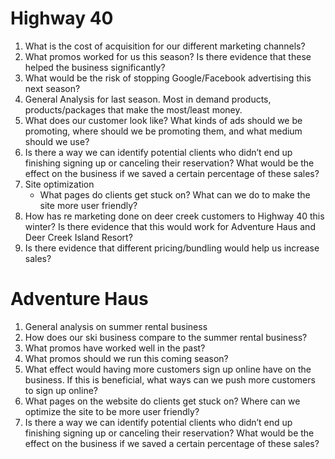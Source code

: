 # Highway 40

1. What is the cost of acquisition for our different marketing channels?
2. What promos worked for us this season? Is there evidence that these helped the business significantly?
3. What would be the risk of stopping Google/Facebook advertising this next season?
4. General Analysis for last season. Most in demand products, products/packages that make the most/least money. 
5. What does our customer look like? What kinds of ads should we be promoting, where should we be promoting them, and what medium should we use?
6. Is there a way we can identify potential clients who didn’t end up finishing signing up or canceling their reservation? What would be the effect on the business if we saved a certain percentage of these sales?
7. Site optimization
    -  What pages do clients get stuck on? What can we do to make the site more user friendly?
8. How has re marketing done on deer creek customers to Highway 40 this winter? Is there evidence that this would work for Adventure Haus and Deer Creek Island Resort?
9. Is there evidence that different pricing/bundling would help us increase sales?

# Adventure Haus

1. General analysis on summer rental business
2. How does our ski business compare to the summer rental business?
3. What promos have worked well in the past?
4. What promos should we run this coming season?
5. What effect would having more customers sign up online have on the business. If this is beneficial, what ways can we push more customers to sign up online? 
6. What pages on the website do clients get stuck on? Where can we optimize the site to be more user friendly?
7. Is there a way we can identify potential clients who didn’t end up finishing signing up or canceling their reservation? What would be the effect on the business if we saved a certain percentage of these sales?
